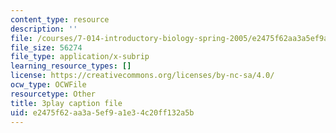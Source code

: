 ```yaml
---
content_type: resource
description: ''
file: /courses/7-014-introductory-biology-spring-2005/e2475f62aa3a5ef9a1e34c20ff132a5b_6BPDK1b3jDg.vtt
file_size: 56274
file_type: application/x-subrip
learning_resource_types: []
license: https://creativecommons.org/licenses/by-nc-sa/4.0/
ocw_type: OCWFile
resourcetype: Other
title: 3play caption file
uid: e2475f62-aa3a-5ef9-a1e3-4c20ff132a5b
---
```

